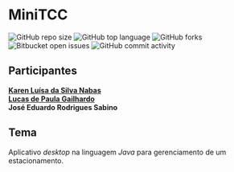 # MiniTCC
![GitHub repo size](https://img.shields.io/github/repo-size/Sigmaaaa08/minitcc?style=for-the-badge&color=%23efbbff)
![GitHub top language](https://img.shields.io/github/languages/top/Sigmaaaa08/minitcc?style=for-the-badge&logo=apachenetbeanside&logoColor=%23d896ff&color=%23d896ff)
![GitHub forks](https://img.shields.io/github/forks/Sigmaaaa08/minitcc?style=for-the-badge&color=%23be29ec)
![Bitbucket open issues](https://img.shields.io/bitbucket/issues/Sigmaaaa08/minitcc?style=for-the-badge)
![GitHub commit activity](https://img.shields.io/github/commit-activity/t/Sigmaaaa08/minitcc?style=for-the-badge&color=%23800080)

## Participantes 
  **[Karen Luísa da Silva Nabas](https://github.com/Sigmaaaa08)** <br>
  **[Lucas de Paula Gailhardo](https://github.com/lucasdepaulagailhardo-crypto)** <br>
  **José Eduardo Rodrigues Sabino** <br>


## Tema
Aplicativo *desktop* na linguagem *Java* para gerenciamento de um estacionamento. 

